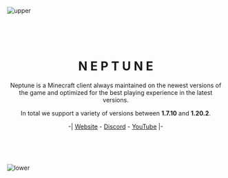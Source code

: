 ![upper](https://github.com/NeptuneMC/.github/assets/78931002/832957e0-d96e-460d-b11c-b533970fac62)

<br>
<br>
<br>

<div align="center">
  <h1>N E P T U N E</h1>

  Neptune is a Minecraft client always maintained on the newest versions of the game and
  optimized for the best playing experience in the latest versions.

  In total we support a variety of versions between **1.7.10** and **1.20.2**.

  -|  <a href="http://neptuneclient.com">Website</a> - 
  <a href="https://discord.gg/v3t8fABVd5">Discord</a> -
  <a href="https://youtube.com/@neptuneclient">YouTube</a> |-
</div>

<br>
<br>
<br>

![lower](https://github.com/NeptuneMC/.github/assets/78931002/cdb132c9-728b-43f8-9699-90b5fb59d3e3)
